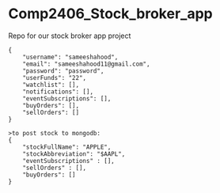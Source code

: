# Comp2406_Stock_broker_app
Repo for our stock broker app project


```to post user to mongodb:
{
	"username": "sameeshahood",
    "email": "sameeshahood11@gmail.com",
    "password": "password",
    "userFunds": "22",
    "watchlist": [],
    "notifications": [],
    "eventSubscriptions": [],
    "buyOrders": [],
    "sellOrders": []
}

>to post stock to mongodb:
{
	"stockFullName": "APPLE",
    "stockAbbreviation": "$AAPL",
    "eventSubscriptions" : [],
    "sellOrders" : [],
    "buyOrders": []
}

